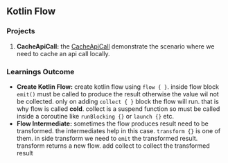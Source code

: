 ## Kotlin Flow

### Projects

1. **CacheApiCall:** the [CacheApiCall](./src/main/kotlin/CacheApiCall.kt) demonstrate the scenario where we need to cache an api call locally.

### Learnings Outcome

- **Create Kotlin Flow:** create kotlin flow using `flow { }`. inside flow block `emit()` must be called to produce the result otherwise the value wil not be collected.
only on adding `collect { }` block the flow will run. that is why flow is called **cold**. collect is a suspend function so must be called inside a coroutine like `runBlocking {}` or `launch {}` etc.
- **Flow Intermediate:** sometimes the flow produces result need to be transformed. the intermediates help in this case. `transform {}` is one of them. in side transform we need to `emit` the transformed result.
transform returns a new flow. add collect to collect the transformed result